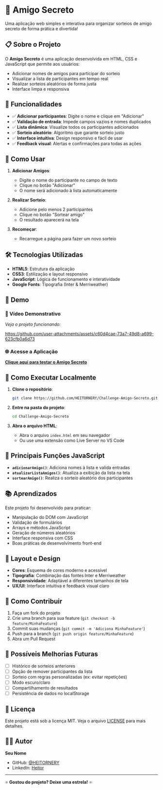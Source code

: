 # 🎉 Amigo Secreto

Uma aplicação web simples e interativa para organizar sorteios de amigo secreto de forma prática e divertida!

## 📋 Sobre o Projeto

O **Amigo Secreto** é uma aplicação desenvolvida em HTML, CSS e JavaScript que permite aos usuários:
- Adicionar nomes de amigos para participar do sorteio
- Visualizar a lista de participantes em tempo real
- Realizar sorteios aleatórios de forma justa
- Interface limpa e responsiva

## 🚀 Funcionalidades

- ✅ **Adicionar participantes**: Digite o nome e clique em "Adicionar"
- ✅ **Validação de entrada**: Impede campos vazios e nomes duplicados
- ✅ **Lista dinâmica**: Visualize todos os participantes adicionados
- ✅ **Sorteio aleatório**: Algoritmo que garante sorteio justo
- ✅ **Interface intuitiva**: Design responsivo e fácil de usar
- ✅ **Feedback visual**: Alertas e confirmações para todas as ações

## 🎯 Como Usar

1. **Adicionar Amigos**:
   - Digite o nome do participante no campo de texto
   - Clique no botão "Adicionar" 
   - O nome será adicionado à lista automaticamente

2. **Realizar Sorteio**:
   - Adicione pelo menos 2 participantes
   - Clique no botão "Sortear amigo"
   - O resultado aparecerá na tela

3. **Recomeçar**:
   - Recarregue a página para fazer um novo sorteio

## 🛠️ Tecnologias Utilizadas

- **HTML5**: Estrutura da aplicação
- **CSS3**: Estilização e layout responsivo
- **JavaScript**: Lógica de funcionamento e interatividade
- **Google Fonts**: Tipografia (Inter & Merriweather)

## 📱 Demo

### 🎥 Vídeo Demonstrativo
*Veja o projeto funcionando:*

https://github.com/user-attachments/assets/c60d4cae-73a7-49d8-a699-623cfb0a6d73

### 🌐 Acesse a Aplicação
**[Clique aqui para testar o Amigo Secreto](https://heitornery.github.io/Challenge-Amigo-Secreto/)**

## 🚀 Como Executar Localmente

1. **Clone o repositório**:
   ```bash
   git clone https://github.com/HEITORNERY/Challenge-Amigo-Secreto.git
   ```

2. **Entre na pasta do projeto**:
   ```bash
   cd Challenge-Amigo-Secreto
   ```

3. **Abra o arquivo HTML**:
   - Abra o arquivo `index.html` em seu navegador
   - Ou use uma extensão como Live Server no VS Code

## 🔧 Principais Funções JavaScript

- **`adicionarAmigo()`**: Adiciona nomes à lista e valida entradas
- **`atualizarListaAmigos()`**: Atualiza a exibição da lista na tela
- **`sortearAmigo()`**: Realiza o sorteio aleatório dos participantes

## 📚 Aprendizados

Este projeto foi desenvolvido para praticar:
- Manipulação do DOM com JavaScript
- Validação de formulários
- Arrays e métodos JavaScript
- Geração de números aleatórios
- Interface responsiva com CSS
- Boas práticas de desenvolvimento front-end

## 🎨 Layout e Design

- **Cores**: Esquema de cores moderno e acessível
- **Tipografia**: Combinação das fontes Inter e Merriweather
- **Responsividade**: Adaptável a diferentes tamanhos de tela
- **UX/UI**: Interface intuitiva e feedback visual claro

## 🤝 Como Contribuir

1. Faça um fork do projeto
2. Crie uma branch para sua feature (`git checkout -b feature/MinhaFeature`)
3. Commit suas mudanças (`git commit -m 'Adiciona MinhaFeature'`)
4. Push para a branch (`git push origin feature/MinhaFeature`)
5. Abra um Pull Request

## 📝 Possíveis Melhorias Futuras

- [ ] Histórico de sorteios anteriores
- [ ] Opção de remover participantes da lista
- [ ] Sorteio com regras personalizadas (ex: evitar repetições)
- [ ] Modo escuro/claro
- [ ] Compartilhamento de resultados
- [ ] Persistência de dados no localStorage

## 📄 Licença

Este projeto está sob a licença MIT. Veja o arquivo [LICENSE](LICENSE) para mais detalhes.

## 👨‍💻 Autor

**Seu Nome**
- GitHub: [@HEITORNERY](https://github.com/HEITORNERY)
- LinkedIn: [Heitor](https://www.linkedin.com/in/jos%C3%A9-heitor-nery-viana-a707a8243/)

---

⭐ **Gostou do projeto? Deixe uma estrela!** ⭐
